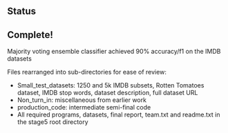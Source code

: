## Status

## Complete!

Majority voting ensemble classifier achieved 90% accuracy/f1 on the IMDB datasets

Files rearranged into sub-directories for ease of review:
* Small_test_datasets: 1250 and 5k IMDB subsets, Rotten Tomatoes dataset, IMDB stop words, dataset description, full dataset URL
* Non_turn_in: miscellaneous from earlier work
* production_code: intermediate semi-final code  
* All required programs, datasets, final report, team.txt and readme.txt in the stage5 root directory

